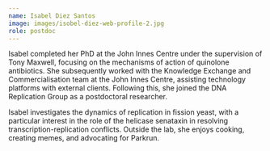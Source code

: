 ```yaml
---
name: Isabel Diez Santos
image: images/isobel-diez-web-profile-2.jpg
role: postdoc
---
```


Isabel completed her PhD at the John Innes Centre under the supervision of Tony Maxwell, focusing on the mechanisms of action of quinolone antibiotics. She subsequently worked with the Knowledge Exchange and Commercialisation team at the John Innes Centre, assisting technology platforms with external clients. Following this, she joined the DNA Replication Group as a postdoctoral researcher.

Isabel investigates the dynamics of replication in fission yeast, with a particular interest in the role of the helicase senataxin in resolving transcription-replication conflicts. Outside the lab, she enjoys cooking, creating memes, and advocating for Parkrun.
